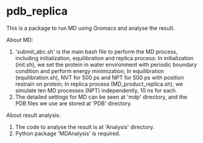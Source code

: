 # pdb_replica
This is a package to run MD using Gromacs and analyse the result.

About MD:
1. 'submit_abc.sh' is the main bash file to perform the MD process, including initialization, equilibration and replica process:
   In initialization (init.sh), we set the protein in water environment with periodic boundary condition and perform energy minimization;
   In equilibration (equilibration.sh), NVT for 500 ps and NPT for 500 ps with position restrain on protein;
   In replica process (MD_product_replica.sh), we simulate ten MD processes (NPT) independently, 10 ns for each.
2. The detailed settings for MD can be seen at 'mdp' directory, and the PDB files we use are stored at 'PDB' directory.

About result analysis:
1. The code to analyse the result is at 'Analysis' directory.
2. Python package 'MDAnalysis' is required.
